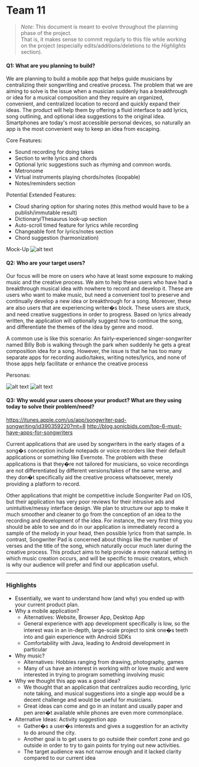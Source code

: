 # Team 11

 > _Note:_ This document is meant to evolve throughout the planning phase of the project.    
 > That is, it makes sense to commit regularly to this file while working on the project (especially edits/additions/deletions to the _Highlights_ section).

#### Q1: What are you planning to build?

We are planning to build a mobile app that helps guide musicians by centralizing their songwriting and creative process. The problem that we are aiming to solve is the issue when a musician suddenly has a breakthrough or idea for a musical composition and they require an organized, convenient, and centralized location to record and quickly expand their ideas. The product will help them by offering a fluid interface to add lyrics, song outlining, and optional idea suggestions to the original idea. Smartphones are today's most accessible personal devices, so naturally an app is the most convenient way to keep an idea from escaping.

Core Features:
* Sound recording for doing takes
* Section to write lyrics and chords
* Optional lyric suggestions such as rhyming and common words. 
* Metronome
* Virtual instruments playing chords/notes (loopable)
* Notes/reminders section

Potential Extended Features:
* Cloud sharing option for sharing notes (this method would have to be a publish/immutable result)
* Dictionary/Thesaurus look-up section
* Auto-scroll timed feature for lyrics while recording
* Changeable font for lyrics/notes section
* Chord suggestion (harmonization)

Mock-Up
![alt text](https://github.com/csc301-winter-2018/project-team-11/blob/master/images/Mock-Up.png)

#### Q2: Who are your target users?


Our focus will be more on users who have at least some exposure to making music and the creative process. We aim to help these users who have had a breakthrough musical idea with nowhere to record and develop it. These are users who want to make music, but need a convenient tool to preserve and continually develop a new idea or breakthrough for a song. Moreover, these are also users that are experiencing writer�s block. These users are stuck, and need creative suggestions in order to progress. Based on lyrics already written, the application will optionally suggest how to continue the song, and differentiate the themes of the idea by genre and mood.

A common use is like this scenario: An fairly-experienced singer-songwriter named Billy Bob is walking through the park when suddenly he gets a great composition idea for a song. However, the issue is that he has too many separate apps for recording audio/takes, writing notes/lyrics, and none of those apps help facilitate or enhance the creative process 

Personas:

![alt text](https://raw.githubusercontent.com/csc301-winter-2018/project-team-11/master/Annoyed_Prodigy.png?token=AZRHLLVg2JRCpiGaLING3jmkRmw1u-r5ks5ah3nZwA%3D%3D)
![alt text](https://raw.githubusercontent.com/csc301-winter-2018/project-team-11/master/Fledgling_Musician.png?token=AZRHLHvB-YCf0DzWNw0jsMLu8vjlsIEfks5ah3nswA%3D%3D)

 
#### Q3: Why would your users choose your product? What are they using today to solve their problem/need?

https://itunes.apple.com/us/app/songwriter-pad-songwriting/id390359220?mt=8
http://blog.sonicbids.com/top-6-must-have-apps-for-songwriters 


Current applications that are used by songwriters in the early stages of a song�s conception include notepads or voice recorders like their default applications or something like Evernote. The problem with these applications is that they�re not tailored for musicians, so voice recordings are not differentiated by different versions/takes of the same verse, and they don�t specifically aid the creative process whatsoever, merely providing a platform to record.

Other applications that might be competitive include Songwriter Pad on IOS, but their application has very poor reviews for their intrusive ads and unintuitive/messy interface design. We plan to structure our app to make it much smoother and cleaner to go from the conception of an idea to the recording and development of the idea. For instance, the very first thing you should be able to see and do in our application is immediately record a sample of the melody in your head, then possible lyrics from that sample. In contrast, Songwriter Pad is concerned about things like the number of verses and the title of the song, which naturally occur much later during the creative process. This product aims to help provide a more natural setting in which music creation occurs, and will be specific to music creators, which is why our audience will prefer and find our application useful.

----

### Highlights

 * Essentially, we want to understand how (and why) you ended up with your current product plan.
* Why a mobile application?
	* Alternatives: Website, Browser App, Desktop App
	* General experience with app development specifically is low, so the interest was in an in-depth, large-scale project to sink one�s teeth into and gain experience with Android SDKs
	* Comfortability with Java, leading to Android development in particular
* Why music?
	* Alternatives: Hobbies ranging from drawing, photography, games
	* Many of us have an interest in working with or love music and were interested in trying to program something involving music
* Why we thought this app was a good idea?
	* We thought that an application that centralizes audio recording, lyric note taking, and musical suggestions into a single app would be a decent challenge and would be useful for musicians.
	* Great ideas can come and go in an instant and usually paper and pen aren�t available while phones are even more commonplace.
* Alternative Ideas: Activity suggestion app
	* Gather�s a user�s interests and gives a suggestion for an activity to do around the city.
	* Another goal is to get users to go outside their comfort zone and go outside in order to try to gain points for trying out new activities.
	* The target audience was not narrow enough and it lacked clarity compared to our current idea

